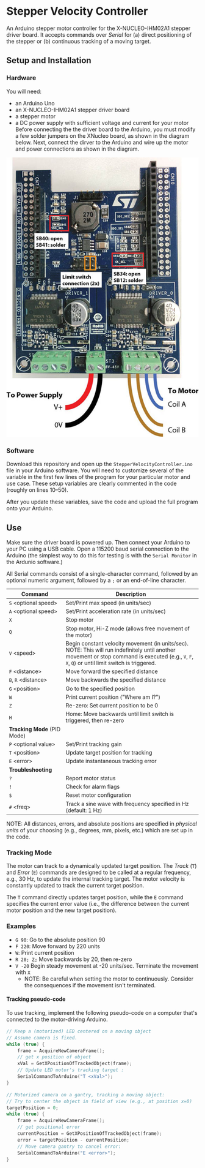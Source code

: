 # Stepper Velocity Controller
An Arduino stepper motor controller for the X-NUCLEO-IHM02A1 stepper driver board. It accepts commands over *Serial* for (a) direct positioning of the stepper or (b) continuous tracking of a moving target.

## Setup and Installation

### Hardware
You will need:
- an Arduino Uno
- an X-NUCLEO-IHM02A1 stepper driver board
- a stepper motor
- a DC power supply with sufficient voltage and current for your motor
Before connecting the the driver board to the Arduino, you must modify a few solder jumpers on the XNucleo board, as shown in the diagram below. Next, connect the dirver to the Arduino and wire up the motor and power connections as shown in the diagram.

![](docs/Stepper_Board_Modifications.jpg)

### Software
Download this repository and open up the `StepperVelocityController.ino` file in your Arduino software. You will need to customize several of the variable in the first few lines of the program for your particular motor and use case. These setup variables are clearly commented in the code (roughly on lines 10–50).

After you update these variables, save the code and upload the full program onto your Arduino.

## Use

Make sure the driver board is powered up. Then connect your Arduino to your PC using a USB cable. Open a 115200 baud serial connection to the Arduino (the simplest way to do this for testing is with the `Serial Monitor` in the Ardunio software.)

All Serial commands consist of a single-character command, followed by an optional numeric argument, followed by a `;` or an end-of-line character.

|Command|Description|
|---|---|
|`S` \<optional speed\>| Set/Print max speed (in units/sec) |
|`A` \<optional speed\>| Set/Print acceleration rate (in units/sec) |
|`X` | Stop motor |
|`Q` | Stop motor, Hi-Z mode (allows free movement of the motor) |
|`V` \<speed\>| Begin constant velocity movement (in units/sec).  <br /> NOTE: This will run indefinitely until another movement or stop command is executed (e.g., `V`, `F`, `X`, `Q`) or until limit switch is triggered.|
|`F` \<distance\>| Move forward the specified distance |
|`B`, `R` \<distance\>| Move backwards the specified distance |
|`G` \<position\>| Go to the specified position |
|`W` | Print current position ("Where am I?")|
|`Z` | Re-zero: Set current position to be 0 |
|`H` | Home: Move backwards until limit switch is triggered, then re-zero |
|**Tracking Mode** (PID Mode)||
|`P` \<optional value\>| Set/Print tracking gain|
|`T` \<position\> | Update target position for tracking |
|`E` \<error\> | Update instantaneous tracking error |
|**Troubleshooting**||
|`?` | Report motor status |
|`!` | Check for alarm flags |
|`$` | Reset motor configuration |
|`#` \<freq\>| Track a sine wave with frequency specified in Hz (default: 1 Hz)|


NOTE: All distances, errors, and absolute positions are specified in *physical units* of your choosing (e.g., degrees, mm, pixels, etc.) which are set up in the code.

### Tracking Mode
The motor can track to a dynamically updated target position. The *Track* (`T`) and *Error* (`E`) commands are designed to be called at a regular frequency, e.g., 30 Hz, to update the internal tracking target. The motor velocity is constantly updated to track the current target position.

The `T` command directly updates target position, while the `E` command specifies the current error value (i.e., the difference between the current motor position and the new target position).

### Examples

- `G 90`: Go to the absolute position 90
- `F 220`: Move forward by 220 units
- `W`: Print current position
- `R 20; Z;` Move backwards by 20, then re-zero
- `V -20` Begin steady movement at -20 units/sec. Terminate the movement with `X`
	- NOTE: Be careful when setting the motor to continuously. Consider the consequences if the movement isn't terminated.

#### Tracking pseudo-code
To use tracking, implement the following pseudo-code on a computer that's connected to the motor-driving Arduino.

```C
// Keep a (motorized) LED centered on a moving object
// Assume camera is fixed.
while (true) {
	frame = AcquireNewCameraFrame();
	// get x position of object
	xVal = GetXPositionOfTrackedObject(frame);
	// Update LED motor's tracking target :
	SerialCommandToArduino("T <xVal>");
}
```

```C
// Motorized camera on a gantry, tracking a moving object: 
// Try to center the object in field of view (e.g., at position x=0)
targetPosition = 0;
while (true) {
	frame = AcquireNewCameraFrame();
	// get positional error
	currentPosition = GetXPositionOfTrackedObject(frame);
	error = targetPosition - currentPosition;
	// Move camera gantry to cancel error:
	SerialCommandToArduino("E <error>");
}
```



